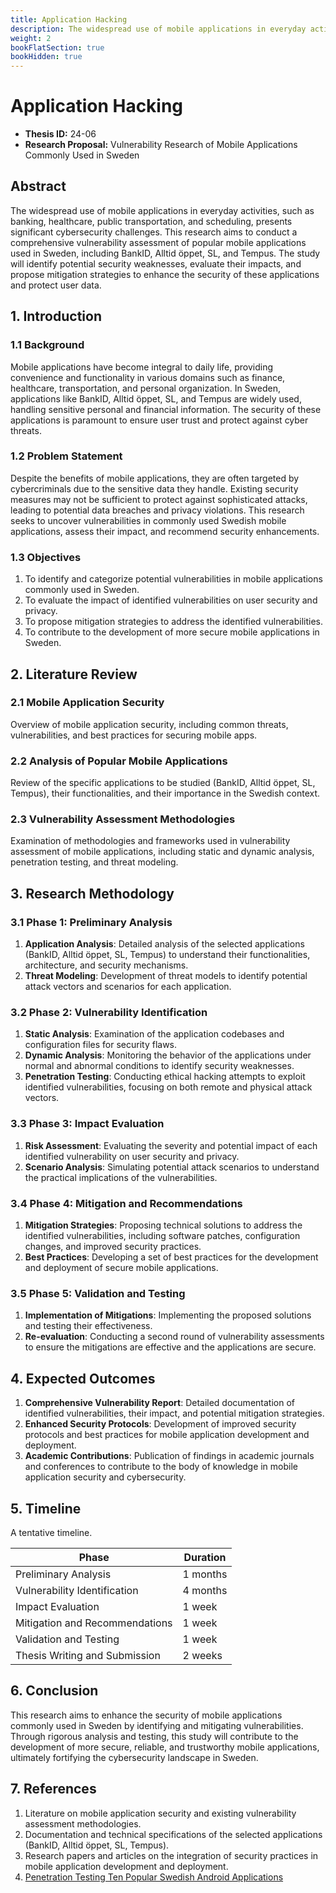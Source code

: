 ```yaml
---
title: Application Hacking
description: The widespread use of mobile applications in everyday activities, such as banking, healthcare, public transportation, and scheduling, presents significant cybersecurity challenges. This research aims to conduct a comprehensive vulnerability assessment of popular mobile applications used in Sweden, including BankID, Alltid öppet, SL, and Tempus. The study will identify potential security weaknesses, evaluate their impacts, and propose mitigation strategies to enhance the security of these applications and protect user data.
weight: 2
bookFlatSection: true
bookHidden: true
---
```


# Application Hacking

- **Thesis ID:** 24-06
- **Research Proposal:** Vulnerability Research of Mobile Applications Commonly Used in Sweden

## Abstract

The widespread use of mobile applications in everyday activities, such as banking, healthcare, public transportation, and scheduling, presents significant cybersecurity challenges. This research aims to conduct a comprehensive vulnerability assessment of popular mobile applications used in Sweden, including BankID, Alltid öppet, SL, and Tempus. The study will identify potential security weaknesses, evaluate their impacts, and propose mitigation strategies to enhance the security of these applications and protect user data.

## 1. Introduction

### 1.1 Background

Mobile applications have become integral to daily life, providing convenience and functionality in various domains such as finance, healthcare, transportation, and personal organization. In Sweden, applications like BankID, Alltid öppet, SL, and Tempus are widely used, handling sensitive personal and financial information. The security of these applications is paramount to ensure user trust and protect against cyber threats.

### 1.2 Problem Statement

Despite the benefits of mobile applications, they are often targeted by cybercriminals due to the sensitive data they handle. Existing security measures may not be sufficient to protect against sophisticated attacks, leading to potential data breaches and privacy violations. This research seeks to uncover vulnerabilities in commonly used Swedish mobile applications, assess their impact, and recommend security enhancements.

### 1.3 Objectives

1. To identify and categorize potential vulnerabilities in mobile applications commonly used in Sweden.
2. To evaluate the impact of identified vulnerabilities on user security and privacy.
3. To propose mitigation strategies to address the identified vulnerabilities.
4. To contribute to the development of more secure mobile applications in Sweden.

## 2. Literature Review

### 2.1 Mobile Application Security

Overview of mobile application security, including common threats, vulnerabilities, and best practices for securing mobile apps.

### 2.2 Analysis of Popular Mobile Applications

Review of the specific applications to be studied (BankID, Alltid öppet, SL, Tempus), their functionalities, and their importance in the Swedish context.

### 2.3 Vulnerability Assessment Methodologies

Examination of methodologies and frameworks used in vulnerability assessment of mobile applications, including static and dynamic analysis, penetration testing, and threat modeling.

## 3. Research Methodology

### 3.1 Phase 1: Preliminary Analysis

1. **Application Analysis**: Detailed analysis of the selected applications (BankID, Alltid öppet, SL, Tempus) to understand their functionalities, architecture, and security mechanisms.
2. **Threat Modeling**: Development of threat models to identify potential attack vectors and scenarios for each application.

### 3.2 Phase 2: Vulnerability Identification

1. **Static Analysis**: Examination of the application codebases and configuration files for security flaws.
2. **Dynamic Analysis**: Monitoring the behavior of the applications under normal and abnormal conditions to identify security weaknesses.
3. **Penetration Testing**: Conducting ethical hacking attempts to exploit identified vulnerabilities, focusing on both remote and physical attack vectors.

### 3.3 Phase 3: Impact Evaluation

1. **Risk Assessment**: Evaluating the severity and potential impact of each identified vulnerability on user security and privacy.
2. **Scenario Analysis**: Simulating potential attack scenarios to understand the practical implications of the vulnerabilities.

### 3.4 Phase 4: Mitigation and Recommendations

1. **Mitigation Strategies**: Proposing technical solutions to address the identified vulnerabilities, including software patches, configuration changes, and improved security practices.
2. **Best Practices**: Developing a set of best practices for the development and deployment of secure mobile applications.

### 3.5 Phase 5: Validation and Testing

1. **Implementation of Mitigations**: Implementing the proposed solutions and testing their effectiveness.
2. **Re-evaluation**: Conducting a second round of vulnerability assessments to ensure the mitigations are effective and the applications are secure.

## 4. Expected Outcomes

1. **Comprehensive Vulnerability Report**: Detailed documentation of identified vulnerabilities, their impact, and potential mitigation strategies.
2. **Enhanced Security Protocols**: Development of improved security protocols and best practices for mobile application development and deployment.
3. **Academic Contributions**: Publication of findings in academic journals and conferences to contribute to the body of knowledge in mobile application security and cybersecurity.

## 5. Timeline

A tentative timeline.

| Phase                        | Duration   |
|------------------------------|------------|
| Preliminary Analysis         | 1 months   |
| Vulnerability Identification | 4 months   |
| Impact Evaluation            | 1 week   |
| Mitigation and Recommendations| 1 week   |
| Validation and Testing       | 1 week   |
| Thesis Writing and Submission| 2 weeks    |

## 6. Conclusion

This research aims to enhance the security of mobile applications commonly used in Sweden by identifying and mitigating vulnerabilities. Through rigorous analysis and testing, this study will contribute to the development of more secure, reliable, and trustworthy mobile applications, ultimately fortifying the cybersecurity landscape in Sweden.

## 7. References

1. Literature on mobile application security and existing vulnerability assessment methodologies.
2. Documentation and technical specifications of the selected applications (BankID, Alltid öppet, SL, Tempus).
3. Research papers and articles on the integration of security practices in mobile application development and deployment.
4. [Penetration Testing Ten Popular Swedish Android Applications](https://kth.diva-portal.org/smash/record.jsf?pid=diva2:1704891)

